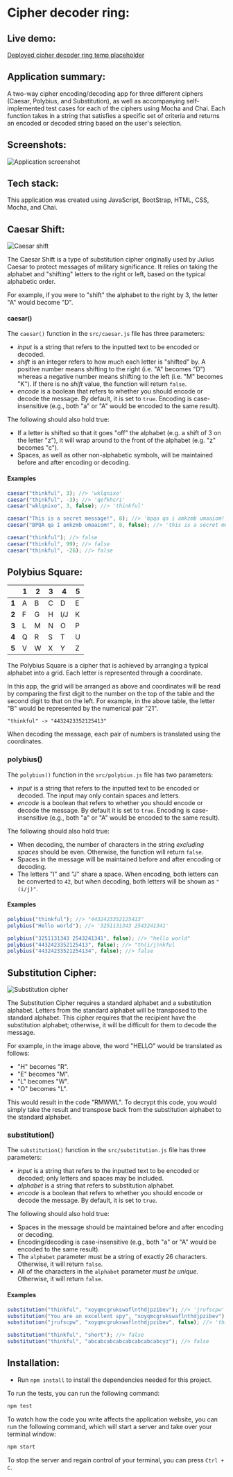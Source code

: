 # Cipher decoder ring:

## Live demo:

[Deployed  cipher decoder ring temp placeholder ](https://vercel.app/)  

## Application summary:

A two-way cipher encoding/decoding app for three different ciphers (Caesar, Polybius, and Substitution), as well as accompanying self-implemented test cases for each of the ciphers using Mocha and Chai. Each function takes in a string that satisfies a specific set of criteria and returns an encoded or decoded string based on the user's selection.

## Screenshots:

![Application screenshot](https://raw.githubusercontent.com/Thinkful-Ed/project-decoder-ring/master/docs/home.png)

## Tech stack:

This application was created using JavaScript, BootStrap, HTML, CSS, Mocha, and Chai.

## Caesar Shift:

![Caesar shift](https://github.com/Thinkful-Ed/project-decoder-ring/blob/master/docs/caesar.png?raw=true)

The Caesar Shift is a type of substitution cipher originally used by Julius Caesar to protect messages of military significance. It relies on taking the alphabet and "shifting" letters to the right or left, based on the typical alphabetic order.

For example, if you were to "shift" the alphabet to the right by 3, the letter "A" would become "D".

#### caesar()

The `caesar()` function in the `src/caesar.js` file has three parameters:

- _input_ is a string that refers to the inputted text to be encoded or decoded.
- _shift_ is an integer refers to how much each letter is "shifted" by. A positive number means shifting to the right (i.e. "A" becomes "D") whereas a negative number means shifting to the left (i.e. "M" becomes "K"). If there is no _shift_ value, the function will return `false`.
- _encode_ is a boolean that refers to whether you should encode or decode the message. By default, it is set to `true`. Encoding is case-insensitive (e.g., both "a" or "A" would be encoded to the same result).

The following should also hold true:

- If a letter is shifted so that it goes "off" the alphabet (e.g. a shift of 3 on the letter "z"), it will wrap around to the front of the alphabet (e.g. "z" becomes "c").
- Spaces, as well as other non-alphabetic symbols, will be maintained before and after encoding or decoding.

#### Examples

```js
caesar("thinkful", 3); //> 'wklqnixo'
caesar("thinkful", -3); //> 'qefkhcri'
caesar("wklqnixo", 3, false); //> 'thinkful'

caesar("This is a secret message!", 8); //> 'bpqa qa i amkzmb umaaiom!'
caesar("BPQA qa I amkzmb umaaiom!", 8, false); //> 'this is a secret message!'

caesar("thinkful"); //> false
caesar("thinkful", 99); //> false
caesar("thinkful", -26); //> false
```

## Polybius Square:

|       | **1** | **2** | **3** | **4** | **5** |
| ----- | ----- | ----- | ----- | ----- | ----- |
| **1** | A     | B     | C     | D     | E     |
| **2** | F     | G     | H     | I/J   | K     |
| **3** | L     | M     | N     | O     | P     |
| **4** | Q     | R     | S     | T     | U     |
| **5** | V     | W     | X     | Y     | Z     |

The Polybius Square is a cipher that is achieved by arranging a typical alphabet into a grid. Each letter is represented through a coordinate.

In this app, the grid will be arranged as above and coordinates will be read by comparing the first digit to the number on the top of the table and the second digit to that on the left. For example, in the above table, the letter "B" would be represented by the numerical pair "21".

```
"thinkful" -> "4432423352125413"
```

When decoding the message, each pair of numbers is translated using the coordinates.

### polybius()

The `polybius()` function in the `src/polybius.js` file has two parameters:

- _input_ is a string that refers to the inputted text to be encoded or decoded. The input may only contain spaces and letters.
- _encode_ is a boolean that refers to whether you should encode or decode the message. By default it is set to `true`. Encoding is case-insensitive (e.g., both "a" or "A" would be encoded to the same result).

The following should also hold true:

- When decoding, the number of characters in the string _excluding spaces_ should be even. Otherwise, the function will return `false`.
- Spaces in the message will be maintained before and after encoding or decoding.
- The letters "I" and "J" share a space. When encoding, both letters can be converted to `42`, but when decoding, both letters will be shown as `"(i/j)"`.

#### Examples

```js
polybius("thinkful"); //> "4432423352125413"
polybius("Hello world"); //> '3251131343 2543241341'

polybius("3251131343 2543241341", false); //> "hello world"
polybius("4432423352125413", false); //> "th(i/j)nkful
polybius("44324233521254134", false); //> false
```

## Substitution Cipher:

![Substitution cipher](https://github.com/Thinkful-Ed/project-decoder-ring/blob/master/docs/substitution.jpeg?raw=true)

The Substitution Cipher requires a standard alphabet and a substitution alphabet. Letters from the standard alphabet will be transposed to the standard alphabet. This cipher requires that the recipient have the substitution alphabet; otherwise, it will be difficult for them to decode the message.

For example, in the image above, the word "HELLO" would be translated as follows:

- "H" becomes "R".
- "E" becomes "M".
- "L" becomes "W".
- "O" becomes "L".

This would result in the code "RMWWL". To decrypt this code, you would simply take the result and transpose back from the substitution alphabet to the standard alphabet.

### substitution()

The `substitution()` function in the `src/substitution.js` file has three parameters:

- _input_ is a string that refers to the inputted text to be encoded or decoded; only letters and spaces may be included.
- _alphabet_ is a string that refers to substitution alphabet.
- _encode_ is a boolean that refers to whether you should encode or decode the message. By default, it is set to `true`.

The following should also hold true:

- Spaces in the message should be maintained before and after encoding or decoding.
- Encoding/decoding is case-insensitive (e.g., both "a" or "A" would be encoded to the same result).
- The `alphabet` parameter must be a string of exactly 26 characters. Otherwise, it will return `false`.
- All of the characters in the `alphabet` parameter _must be unique._ Otherwise, it will return `false`.

#### Examples

```js
substitution("thinkful", "xoyqmcgrukswaflnthdjpzibev"); //> 'jrufscpw'
substitution("You are an excellent spy", "xoyqmcgrukswaflnthdjpzibev"); //> 'elp xhm xf mbymwwmfj dne'
substitution("jrufscpw", "xoyqmcgrukswaflnthdjpzibev", false); //> 'thinkful'

substitution("thinkful", "short"); //> false
substitution("thinkful", "abcabcabcabcabcabcabcabcyz"); //> false
```

## Installation:

- Run `npm install` to install the dependencies needed for this project.

To run the tests, you can run the following command:

```bash
npm test
```

To watch how the code you write affects the application website, you can run the following command, which will start a server and take over your terminal window:

```bash
npm start
```

To stop the server and regain control of your terminal, you can press `Ctrl + C`.

